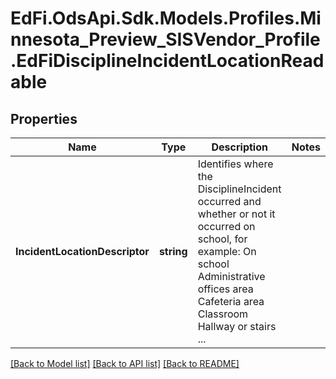 # EdFi.OdsApi.Sdk.Models.Profiles.Minnesota_Preview_SISVendor_Profile.EdFiDisciplineIncidentLocationReadable

## Properties

Name | Type | Description | Notes
------------ | ------------- | ------------- | -------------
**IncidentLocationDescriptor** | **string** | Identifies where the DisciplineIncident occurred and whether or not it occurred on school, for example:        On school        Administrative offices area        Cafeteria area        Classroom        Hallway or stairs        ... | 

[[Back to Model list]](../README.md#documentation-for-models) [[Back to API list]](../README.md#documentation-for-api-endpoints) [[Back to README]](../README.md)

